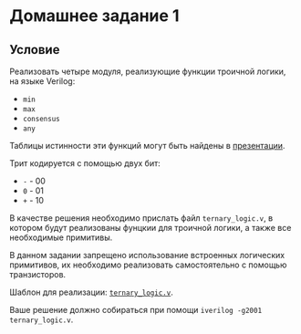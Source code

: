# Домашнее задание 1

## Условие

Реализовать четыре модуля, реализующие функции троичной логики, на языке Verilog:
* `min`
* `max`
* `consensus`
* `any`

Таблицы истинности эти функций могут быть найдены в [презентации](https://slides.com/romanmelnikov/deck-1#/21).

Трит кодируется с помощью двух бит:
* `-` - 00
* `0` - 01
* `+` - 10

В качестве решения необходимо прислать файл `ternary_logic.v`, в котором будут реализованы
фунцкии для троичной логики, а также все необходимые примитивы.

В данном задании запрещено использование встроенных логических примитивов, их необходимо реализовать
самостоятельно с помощью транзисторов.

Шаблон для реализации: [`ternary_logic.v`](./tern/ternary_logic.v).

Ваше решение должно собираться при помощи `iverilog -g2001 ternary_logic.v`.
